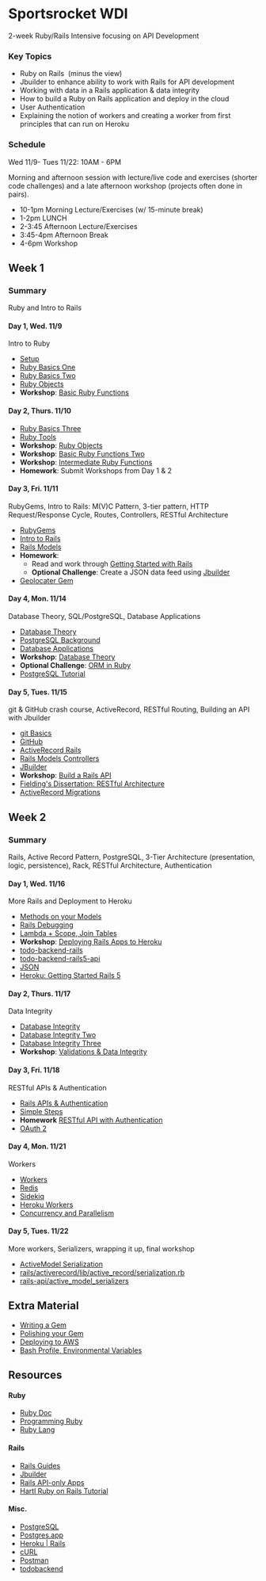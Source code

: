 # Sportsrocket WDI

2-week Ruby/Rails Intensive focusing on API Development

### Key Topics

*	Ruby on Rails  (minus the view)
*	Jbuilder to enhance ability to work with Rails for API development 
*	Working with data in a Rails application & data integrity 
*	How to build a Ruby on Rails application and deploy in the cloud 
*	User Authentication 
*	Explaining the notion of workers and creating a worker from first principles that can run on Heroku

### Schedule

Wed 11/9- Tues 11/22: 10AM - 6PM

Morning and afternoon session with lecture/live code and exercises (shorter code challenges) and a late afternoon workshop (projects often done in pairs).

* 10-1pm Morning Lecture/Exercises (w/ 15-minute break)
* 1-2pm LUNCH
* 2-3:45 Afternoon Lecture/Exercises
* 3:45-4pm Afternoon Break
* 4-6pm Workshop

## Week 1

### Summary

Ruby and Intro to Rails

#### Day 1, Wed. 11/9  

Intro to Ruby

* [Setup](http://installrails.com/)
* [Ruby Basics One](lectures/ruby-basics-one/ruby-basics-one.md)
* [Ruby Basics Two](lectures/ruby-basics-two/ruby-basics-two.md)
* [Ruby Objects](lectures/ruby-objects/ruby-objects.md)
* **Workshop**: [Basic Ruby Functions](workshops/basic-ruby-functions/basic-ruby-functions.md)

#### Day 2, Thurs. 11/10

* [Ruby Basics Three](lectures/ruby-basics-three/ruby-basics-three.md)
* [Ruby Tools](lectures/ruby-tools/ruby-tools.md)
* **Workshop**: [Ruby Objects](workshops/ruby-objects/ruby-objects.md)
* **Workshop**: [Basic Ruby Functions Two](workshops/basic-ruby-functions-two/basic-ruby-functions-two.md)
* **Workshop**: [Intermediate Ruby Functions](workshops/intermediate-ruby-functions/intermediate-ruby-functions.md)
* **Homework**: Submit Workshops from Day 1 & 2

#### Day 3, Fri. 11/11

RubyGems, Intro to Rails: M(V)C Pattern, 3-tier pattern, HTTP Request/Response Cycle, Routes, Controllers, RESTful Architecture

* [RubyGems](lectures/rubygems/rubygems.md)
* [Intro to Rails](lectures/introduction-to-rails/introduction-to-rails.md)
* [Rails Models](lectures/rails-models/rails-models.md)
* **Homework**:
  * Read and work through [Getting Started with Rails](http://guides.rubyonrails.org/getting_started.html)
  * **Optional Challenge**: Create a JSON data feed using [Jbuilder](https://github.com/rails/jbuilder)
* [Geolocater Gem](https://rubygems.org/gems/geolocater/versions/0.1.0)

#### Day 4, Mon. 11/14

Database Theory, SQL/PostgreSQL, Database Applications

* [Database Theory](lectures/database-theory/database-theory.md)
* [PostgreSQL Background](lectures/postgresql-background/postgresql-background.md)
* [Database Applications](lectures/database-applications/database-applications.md)
* **Workshop**: [Database Theory](workshops/database-theory/database-theory.md)
* **Optional Challenge**: [ORM in Ruby](workshops/ruby-orm/orm-in-ruby.md)
* [PostgreSQL Tutorial](https://www.postgresql.org/docs/9.6/static/tutorial-arch.html)

#### Day 5, Tues. 11/15

git & GitHub crash course, ActiveRecord, RESTful Routing, Building an API with Jbuilder

* [git Basics](lectures/git-basics/git-basics.md)
* [GitHub](lectures/github/github.md)
* [ActiveRecord Rails](lectures/activerecord/activerecord.md)
* [Rails Models Controllers](lectures/activerecord/activerecord.md)
* [JBuilder](lectures/jbuilder/jbuilder.md)
* **Workshop**: [Build a Rails API](workshops/rails-api/rails-api.md)
* [Fielding's Dissertation: RESTful Architecture](http://www.ics.uci.edu/~fielding/pubs/dissertation/rest_arch_style.htm)
* [ActiveRecord Migrations](http://guides.rubyonrails.org/active_record_migrations.html)

## Week 2

### Summary

Rails, Active Record Pattern, PostgreSQL, 3-Tier Architecture (presentation, logic, persistence), Rack, RESTful Architecture, Authentication

#### Day 1, Wed. 11/16

More Rails and Deployment to Heroku

* [Methods on your Models](lectures/methods-on-models/methods-on-models.md)
* [Rails Debugging](../../lectures/rails-debugging/rails-debugging.md)
* [Lambda + Scope, Join Tables](../../lectures/rails-lambda-scope-join-tables/rails-lambda-scope-join-tables.md)
* **Workshop**: [Deploying Rails Apps to Heroku](https://devcenter.heroku.com/articles/getting-started-with-rails5)
* [todo-backend-rails](https://github.com/hammerdr/todo-backend-rails)
* [todo-backend-rails5-api](https://github.com/doerfli/todo-backend-rails5-api)
* [JSON](http://www.json.org/)
* [Heroku: Getting Started Rails 5](https://devcenter.heroku.com/articles/getting-started-with-rails5)


#### Day 2, Thurs. 11/17

Data Integrity

* [Database Integrity](lectures/database-integrity/database-integrity.md)
* [Database Integrity Two](lectures/database-integrity-two/database-integrity-two.md)
* [Database Integrity Three](lectures/database-integrity-three/database-integrity-three.md)
* **Workshop**: [Validations & Data Integrity](workshops/validations/validations.md)

#### Day 3, Fri. 11/18

RESTful APIs & Authentication

* [Rails APIs & Authentication](lectures/workers-rails/workers-rails.md)
* [Simple Steps](https://github.com/shannonjen/moovies/blob/master/README.md)
* **Homework** [RESTful API with Authentication](workshops/authentication/authentication.md)
* [OAuth 2](https://www.digitalocean.com/community/tutorials/an-introduction-to-oauth-2)

#### Day 4, Mon. 11/21

Workers

* [Workers](lectures/workers-rails/workers-rails.md)
* [Redis](http://redis.io/)
* [Sidekiq](http://sidekiq.org/)
* [Heroku Workers](https://devcenter.heroku.com/articles/background-jobs-queueing)
* [Concurrency and Parallelism](https://www.toptal.com/ruby/ruby-concurrency-and-parallelism-a-practical-primer)


####  Day 5, Tues. 11/22

More workers, Serializers, wrapping it up, final workshop

* [ActiveModel Serialization](http://guides.rubyonrails.org/active_model_basics.html#serialization)
* [rails/activerecord/lib/active_record/serialization.rb](https://github.com/rails/rails/blob/428d47adfed8d6aa7b21aec2bf5ad890961c9de3/activerecord/lib/active_record/serialization.rb#L11)
* [rails-api/active_model_serializers](https://github.com/rails-api/active_model_serializers/blob/master/docs/general/getting_started.md)


## Extra Material

* [Writing a Gem](lectures/writing-a-gem/writing-a-gem.md)
* [Polishing your Gem](lectures/polishing-your-gem/polishing-your-gem.md)
* [Deploying to AWS](lectures/rails-deploying-aws/rails-deploying-aws.md)
* [Bash Profile, Environmental Variables](lectures/bash-profile-environment-variable/bash-profile-environment-variable.md)

## Resources

#### Ruby

* [Ruby Doc](http://ruby-doc.com/)
* [Programming Ruby](http://ruby-doc.com/docs/ProgrammingRuby/)
* [Ruby Lang](https://www.ruby-lang.org/en/documentation/)

#### Rails

* [Rails Guides](http://guides.rubyonrails.org/getting_started.html)
* [Jbuilder](https://github.com/rails/jbuilder)
* [Rails API-only Apps](http://edgeguides.rubyonrails.org/api_app.html)
* [Hartl Ruby on Rails Tutorial](https://www.railstutorial.org/)

#### Misc.

* [PostgreSQL](https://www.postgresql.org/)
* [Postgres.app](http://postgresapp.com/)
* [Heroku | Rails](https://devcenter.heroku.com/articles/getting-started-with-rails4)
* [cURL](https://curl.haxx.se/)
* [Postman](https://www.getpostman.com/)
* [todobackend](http://www.todobackend.com/)
